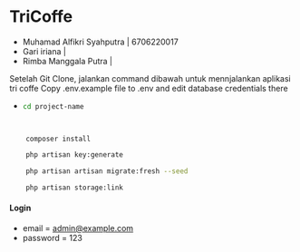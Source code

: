 # TriCoffe

- Muhamad Alfikri Syahputra  |  6706220017
- Gari iriana  |
- Rimba Manggala Putra   |

Setelah Git Clone, jalankan command dibawah untuk mennjalankan aplikasi tri coffe
Copy .env.example file to .env and edit database credentials there

- ```bash
  cd project-name
```


    composer install
```

```bash
    php artisan key:generate
```

```bash
    php artisan artisan migrate:fresh --seed
```

```bash
    php artisan storage:link
```

#### Login

-   email = admin@example.com
-   password = 123
